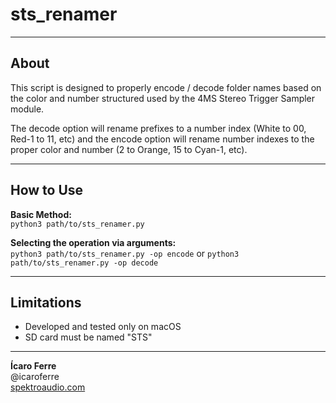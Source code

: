 # sts_renamer

---

## About 

This script is designed to properly encode / decode folder names based on the color and number structured used by the 4MS Stereo Trigger Sampler module.

The decode option will rename prefixes to a number index (White to 00, Red-1 to 11, etc) and the encode option will rename number indexes to the proper color and number (2 to Orange, 15 to Cyan-1, etc).

---

## How to Use


**Basic Method:**  
```python3 path/to/sts_renamer.py```

**Selecting the operation via arguments:**  
```python3 path/to/sts_renamer.py -op encode``` or ```python3 path/to/sts_renamer.py -op decode``` 

---

## Limitations

- Developed and tested only on macOS
- SD card must be named "STS"

---


**Ícaro Ferre**  
@icaroferre  
[spektroaudio.com](http://spektroaudio.com/)